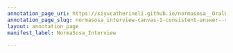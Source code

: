 ```yaml
---
annotation_page_uri: https://siyucatherineli.github.io/normasosa__OralHistory/annotations/normasosa_interview-canvas-1-consistent-answer--sosa-remembered-dining-in-her-college-rommmate-s-standford-aunt-home-with-the-faculty--the-conversations-were-alwasy-open-and-connected-.json
annotation_page_slug: normasosa_interview-canvas-1-consistent-answer--sosa-remembered-dining-in-her-college-rommmate-s-standford-aunt-home-with-the-faculty--the-conversations-were-alwasy-open-and-connected-
layout: annotation_page
manifest_label: NormaSosa_Interview

---
```

